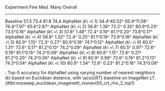 Experiment                     Few         Med.        Many     Overall
---------------------  -----------  -----------  ----------  ----------
Baseline                      57.3         73.4        81.8        74.4
AlphaNet (_k_\ =\ 1)   34.4^40.52^  65.9^11.08^  76.4^7.97^  65.6^2.87^
AlphaNet (_k_\ =\ 2)   56.8^ 1.38^  72.2^ 0.30^  80.9^0.23^  73.5^0.16^
AlphaNet (_k_\ =\ 3)   57.8^ 1.48^  72.4^ 0.19^  81.1^0.20^  73.8^0.17^
AlphaNet (_k_\ =\ 4)   58.8^ 1.32^  72.4^ 0.25^  81.1^0.19^  73.9^0.18^
AlphaNet (_k_\ =\ 5)   60.9^ 1.15^  72.3^ 0.27^  80.9^0.18^  74.1^0.12^
AlphaNet (_k_\ =\ 6)   60.0^ 1.31^  72.6^ 0.17^  81.2^0.13^  74.2^0.09^
AlphaNet (_k_\ =\ 7)   60.5^ 0.97^  72.6^ 0.19^  81.1^0.15^  74.2^0.09^
AlphaNet (_k_\ =\ 8)   60.6^ 1.15^  72.6^ 0.21^  81.2^0.20^  74.3^0.06^
AlphaNet (_k_\ =\ 9)   60.9^ 0.99^  72.6^ 0.19^  81.2^0.13^  74.3^0.04^
AlphaNet (_k_\ =\ 10)  60.9^ 1.34^  72.6^ 0.23^  81.2^0.16^  74.3^0.08^

: Top-5 accuracy for AlphaNet using varying number of nearest neighbors (_k_) based on Euclidean distance, with \acs{cRT} baseline on ImageNet-LT. {#tbl:nnsweep_euclidean_imagenetlt_resnext50_crt_rho_2_top1}
